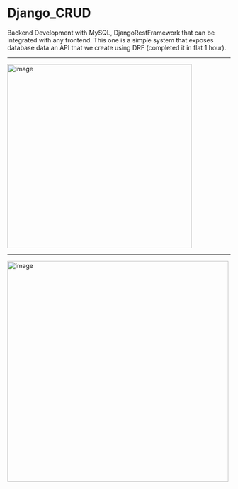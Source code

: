 # Django_CRUD

Backend Development with MySQL, DjangoRestFramework that can be integrated with any frontend. This one is a simple system that exposes database data an API that we create using DRF (completed it in flat 1 hour).




-----


<img width="416" alt="image" src="https://github.com/sachnaror/Django_API_MySQL_React/assets/9551754/bbeec158-0555-400d-889e-459250dd26e0">



----



<img width="499" alt="image" src="https://github.com/sachnaror/Django_API_MySQL_React/assets/9551754/d8e613cf-4452-41e4-8221-2d2ca00650b7">
